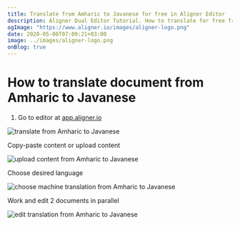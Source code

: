 ```yaml
---
title: Translate from Amharic to Javanese for free in Aligner Editor
description: Aligner Dual Editor Tutorial. How to translate for free from Amharic to Javanese. Aligner is multilingual document management platform. 
ogImage: "https://www.aligner.io/images/aligner-logo.png"
date: 2020-05-06T07:09:21+03:00
image: ../images/aligner-logo.png
onBlog: true
---
```


# How to translate document from Amharic to Javanese

1. Go to editor at [app.aligner.io](https://app.aligner.io "Aligner App web page")

![translate from Amharic to Javanese](../aligner-blank-editor.png "translate from Amharic to Javanese")

Copy-paste content or upload content

![upload content from Amharic to Javanese](../aligner-uploaded-document.png "upload content from Amharic to Javanese")

Choose desired language

![choose machine translation from Amharic to Javanese](../aligner-language-dropdown.png "choose machine translation from Amharic to Javanese")

Work and edit 2 documents in parallel

![edit translation from Amharic to Javanese](../aligner-double-sitded-editor.png "edit translation from Amharic to Javanese")

